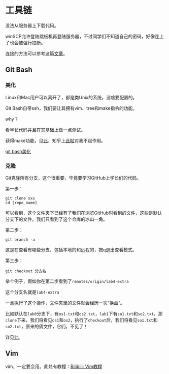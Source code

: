 # 工具链

没法从服务器上下载代码。

winSCP允许登陆跳板机再登陆服务器，不过同学们不知道自己的密码，好像连上了也会被强行掐断。

连接的方法可以参考这篇[文章](https://blog.csdn.net/liuliqun520/article/details/102895229)。

## Git Bash

### 美化

Linux和Mac用户可以离开了，都是类Unix的系统，没啥要配置的。

Git Bash自带ssh，我们要让其拥有vim、tree和make指令的功能。

why？

看学长代码并且在其基础上做一点测试。

获得make功能，见[此](https://www.eemaker.com/git-bash-make.html)，知乎上[此帖](https://zhuanlan.zhihu.com/p/149305469)对我不起作用。

[git bash美化](https://blog.csdn.net/qq_46359697/article/details/107756317)

### 克隆

Git克隆所有分支，这个很重要，毕竟要学习GitHub上学长们的代码。

第一步：

```
git clone xxx
cd [repo_name]
```

可以看到，这个文件夹下已经有了我们在浏览GitHub时看到的文件，这些是默认分支下的文件。我们只看到了这个仓库的冰山一角。

第二步：

```
git branch -a
```

这是在查看有哪些分支，包括本地的和远程的，按q退出查看模式。

第三步：

```
git checkout 分支名
```

举个例子，假如你在第二步看到了`remotes/origin/lab4-extra`

这个分支名就是`lab4-extra`

一旦执行了这个操作，文件夹里的文件就会经历一次“换血”。

比如默认在`lab0`分支下，有`os1.txt`和`os2.txt`，`lab1`下有`so1.txt`和`so2.txt`，那`clone`下来，我们将看见`os1`和`os2`，执行了`checkout`后，我们将看见`so1.txt`和`so2.txt`，原来的俩文件，它们，不见了！

详见[此](https://blog.csdn.net/xqs83/article/details/7382074/)。

## Vim

vim，一定要会用。此处有教程：[Bilibili: Vim教程](https://www.bilibili.com/video/BV1Yt411X7mu?p=1)
